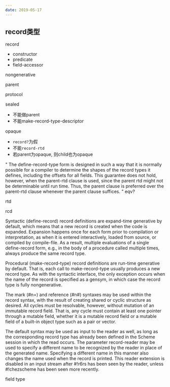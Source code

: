 ```yaml
---
date: 2019-05-17
---
```


## record类型

record
  * constructor
  * predicate
  * field-accessor

nongenerative

parent

protocol

sealed
  * 不能做parent
  * 不能make-record-type-descriptor

opaque
  * `record?`为假
  * 不能`record-rtd`
  * 若parent为opaque, 则child也为opaque

"
The define-record-type form is designed in such a way that it is normally possible for a compiler to determine the shapes of the record types it defines, including the offsets for all fields. This guarantee does not hold, however, when the parent-rtd clause is used, since the parent rtd might not be determinable until run time. Thus, the parent clause is preferred over the parent-rtd clause whenever the parent clause suffices. 
"
  eqv?

  rtd

  rcd




Syntactic (define-record) record definitions are expand-time generative by default, which means that a new record is created when the code is expanded. Expansion happens once for each form prior to compilation or interpretation, as when it is entered interactively, loaded from source, or compiled by compile-file. As a result, multiple evaluations of a single define-record form, e.g., in the body of a procedure called multiple times, always produce the same record type. 

Procedural (make-record-type) record definitions are run-time generative by default. That is, each call to make-record-type usually produces a new record type. As with the syntactic interface, the only exception occurs when the name of the record is specified as a gensym, in which case the record type is fully nongenerative. 



The mark (#n=) and reference (#n#) syntaxes may be used within the record syntax, with the result of creating shared or cyclic structure as desired. All cycles must be resolvable, however, without mutation of an immutable record field. That is, any cycle must contain at least one pointer through a mutable field, whether it is a mutable record field or a mutable field of a built-in object type such as a pair or vector. 

The default syntax may be used as input to the reader as well, as long as the corresponding record type has already been defined in the Scheme session in which the read occurs. The parameter record-reader may be used to specify a different name to be recognized by the reader in place of the generated name. Specifying a different name in this manner also changes the name used when the record is printed. This reader extension is disabled in an input stream after #!r6rs has been seen by the reader, unless #!chezscheme has been seen more recently. 

field type